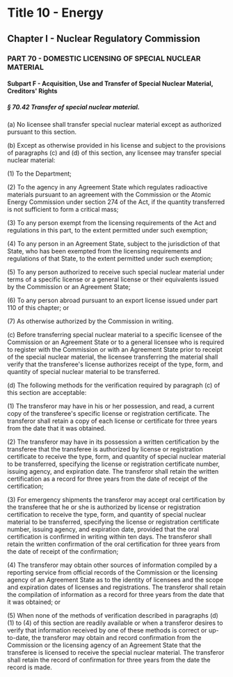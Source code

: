 
# Title 10 - Energy
## Chapter I - Nuclear Regulatory Commission
### PART 70 - DOMESTIC LICENSING OF SPECIAL NUCLEAR MATERIAL
#### Subpart F - Acquisition, Use and Transfer of Special Nuclear Material, Creditors' Rights
##### § 70.42 Transfer of special nuclear material.

(a) No licensee shall transfer special nuclear material except as authorized pursuant to this section.

(b) Except as otherwise provided in his license and subject to the provisions of paragraphs (c) and (d) of this section, any licensee may transfer special nuclear material:

(1) To the Department;

(2) To the agency in any Agreement State which regulates radioactive materials pursuant to an agreement with the Commission or the Atomic Energy Commission under section 274 of the Act, if the quantity transferred is not sufficient to form a critical mass;

(3) To any person exempt from the licensing requirements of the Act and regulations in this part, to the extent permitted under such exemption;

(4) To any person in an Agreement State, subject to the jurisdiction of that State, who has been exempted from the licensing requirements and regulations of that State, to the extent permitted under such exemption;

(5) To any person authorized to receive such special nuclear material under terms of a specific license or a general license or their equivalents issued by the Commission or an Agreement State;

(6) To any person abroad pursuant to an export license issued under part 110 of this chapter; or

(7) As otherwise authorized by the Commission in writing.

(c) Before transferring special nuclear material to a specific licensee of the Commission or an Agreement State or to a general licensee who is required to register with the Commission or with an Agreement State prior to receipt of the special nuclear material, the licensee transferring the material shall verify that the transferee's license authorizes receipt of the type, form, and quantity of special nuclear material to be transferred.

(d) The following methods for the verification required by paragraph (c) of this section are acceptable:

(1) The transferor may have in his or her possession, and read, a current copy of the transferee's specific license or registration certificate. The transferor shall retain a copy of each license or certificate for three years from the date that it was obtained.

(2) The transferor may have in its possession a written certification by the transferee that the transferee is authorized by license or registration certificate to receive the type, form, and quantity of special nuclear material to be transferred, specifying the license or registration certificate number, issuing agency, and expiration date. The transferor shall retain the written certification as a record for three years from the date of receipt of the certification;

(3) For emergency shipments the transferor may accept oral certification by the transferee that he or she is authorized by license or registration certification to receive the type, form, and quantity of special nuclear material to be transferred, specifying the license or registration certificate number, issuing agency, and expiration date, provided that the oral certification is confirmed in writing within ten days. The transferor shall retain the written confirmation of the oral certification for three years from the date of receipt of the confirmation;

(4) The transferor may obtain other sources of information compiled by a reporting service from official records of the Commission or the licensing agency of an Agreement State as to the identity of licensees and the scope and expiration dates of licenses and registrations. The transferor shall retain the compilation of information as a record for three years from the date that it was obtained; or

(5) When none of the methods of verification described in paragraphs (d) (1) to (4) of this section are readily available or when a transferor desires to verify that information received by one of these methods is correct or up-to-date, the transferor may obtain and record confirmation from the Commission or the licensing agency of an Agreement State that the transferee is licensed to receive the special nuclear material. The transferor shall retain the record of confirmation for three years from the date the record is made.
